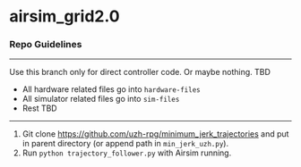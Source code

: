 # airsim_grid2.0

### Repo Guidelines
---
Use this branch only for direct controller code. Or maybe nothing. TBD

 - All hardware related files go into `hardware-files`
 - All simulator related files go into `sim-files`
 - Rest TBD

---

1. Git clone https://github.com/uzh-rpg/minimum_jerk_trajectories and put in parent directory (or append path in `min_jerk_uzh.py`).
2. Run `python trajectory_follower.py` with Airsim running.
